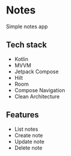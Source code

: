 # Notes

Simple notes app

## Tech stack
- Kotlin
- MVVM
- Jetpack Compose
- Hilt
- Room
- Compose Navigation
- Clean Architecture

## Features
- List notes
- Create note
- Update note
- Delete note
